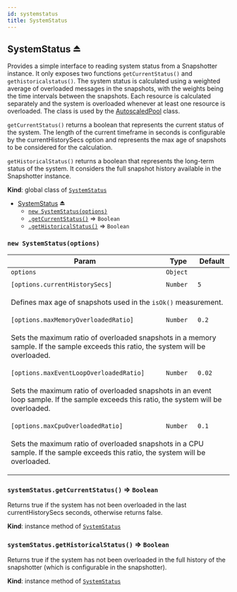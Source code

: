 ```yaml
---
id: systemstatus
title: SystemStatus
---
```

<a name="exp_module_SystemStatus--SystemStatus"></a>

## SystemStatus ⏏
Provides a simple interface to reading system status from a Snapshotter instance.
It only exposes two functions `getCurrentStatus()` and `gethistoricalstatus()`.
The system status is calculated using a weighted average of overloaded
messages in the snapshots, with the weights being the time intervals
between the snapshots. Each resource is calculated separately
and the system is overloaded whenever at least one resource is overloaded.
The class is used by the [AutoscaledPool](AutoscaledPool) class.

`getCurrentStatus()` returns a boolean that represents the current status of the system.
The length of the current timeframe in seconds is configurable
by the currentHistorySecs option and represents the max age
of snapshots to be considered for the calculation.

`getHistoricalStatus()` returns a boolean that represents the long-term status
of the system. It considers the full snapshot history available
in the Snapshotter instance.

**Kind**: global class of [<code>SystemStatus</code>](#module_SystemStatus)  
* [SystemStatus](#exp_module_SystemStatus--SystemStatus) ⏏
    * [`new SystemStatus(options)`](#new_module_SystemStatus--SystemStatus_new)
    * [`.getCurrentStatus()`](#module_SystemStatus--SystemStatus+getCurrentStatus) ⇒ <code>Boolean</code>
    * [`.getHistoricalStatus()`](#module_SystemStatus--SystemStatus+getHistoricalStatus) ⇒ <code>Boolean</code>

<a name="new_module_SystemStatus--SystemStatus_new"></a>

### `new SystemStatus(options)`
<table>
<thead>
<tr>
<th>Param</th><th>Type</th><th>Default</th>
</tr>
</thead>
<tbody>
<tr>
<td><code>options</code></td><td><code>Object</code></td><td></td>
</tr>
<tr>
<td colspan="3"></td></tr><tr>
<td><code>[options.currentHistorySecs]</code></td><td><code>Number</code></td><td><code>5</code></td>
</tr>
<tr>
<td colspan="3"><p>Defines max age of snapshots used in the <code>isOk()</code> measurement.</p>
</td></tr><tr>
<td><code>[options.maxMemoryOverloadedRatio]</code></td><td><code>Number</code></td><td><code>0.2</code></td>
</tr>
<tr>
<td colspan="3"><p>Sets the maximum ratio of overloaded snapshots in a memory sample.
  If the sample exceeds this ratio, the system will be overloaded.</p>
</td></tr><tr>
<td><code>[options.maxEventLoopOverloadedRatio]</code></td><td><code>Number</code></td><td><code>0.02</code></td>
</tr>
<tr>
<td colspan="3"><p>Sets the maximum ratio of overloaded snapshots in an event loop sample.
  If the sample exceeds this ratio, the system will be overloaded.</p>
</td></tr><tr>
<td><code>[options.maxCpuOverloadedRatio]</code></td><td><code>Number</code></td><td><code>0.1</code></td>
</tr>
<tr>
<td colspan="3"><p>Sets the maximum ratio of overloaded snapshots in a CPU sample.
  If the sample exceeds this ratio, the system will be overloaded.</p>
</td></tr></tbody>
</table>
<a name="module_SystemStatus--SystemStatus+getCurrentStatus"></a>

### `systemStatus.getCurrentStatus()` ⇒ <code>Boolean</code>
Returns true if the system has not been overloaded in the last
currentHistorySecs seconds, otherwise returns false.

**Kind**: instance method of [<code>SystemStatus</code>](#exp_module_SystemStatus--SystemStatus)  
<a name="module_SystemStatus--SystemStatus+getHistoricalStatus"></a>

### `systemStatus.getHistoricalStatus()` ⇒ <code>Boolean</code>
Returns true if the system has not been overloaded in the full
history of the snapshotter (which is configurable in the snapshotter).

**Kind**: instance method of [<code>SystemStatus</code>](#exp_module_SystemStatus--SystemStatus)  
